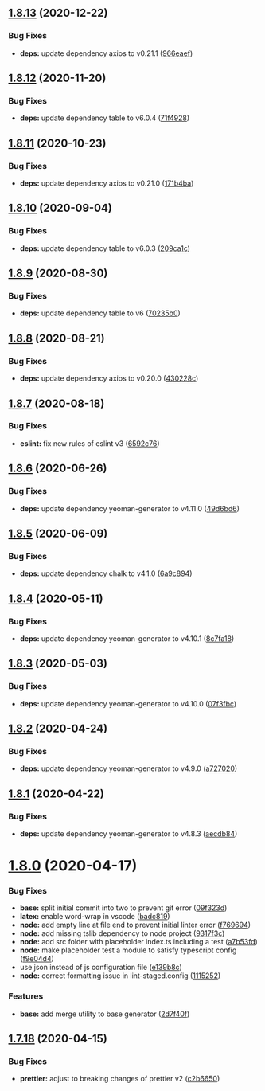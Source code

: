 ## [1.8.13](https://github.com/MichaelHettmer/generator-mht/compare/v1.8.12...v1.8.13) (2020-12-22)


### Bug Fixes

* **deps:** update dependency axios to v0.21.1 ([966eaef](https://github.com/MichaelHettmer/generator-mht/commit/966eaef3feefccf2a2e8caf803a7a026c6e294b7))

## [1.8.12](https://github.com/MichaelHettmer/generator-mht/compare/v1.8.11...v1.8.12) (2020-11-20)


### Bug Fixes

* **deps:** update dependency table to v6.0.4 ([71f4928](https://github.com/MichaelHettmer/generator-mht/commit/71f492886ec9138e53585ed13da89862e36d62a6))

## [1.8.11](https://github.com/MichaelHettmer/generator-mht/compare/v1.8.10...v1.8.11) (2020-10-23)


### Bug Fixes

* **deps:** update dependency axios to v0.21.0 ([171b4ba](https://github.com/MichaelHettmer/generator-mht/commit/171b4baae98229f7c2bacc8aa7267e4f5cd592cb))

## [1.8.10](https://github.com/MichaelHettmer/generator-mht/compare/v1.8.9...v1.8.10) (2020-09-04)


### Bug Fixes

* **deps:** update dependency table to v6.0.3 ([209ca1c](https://github.com/MichaelHettmer/generator-mht/commit/209ca1c245826318bd61a5f9d027aec76839c14e))

## [1.8.9](https://github.com/MichaelHettmer/generator-mht/compare/v1.8.8...v1.8.9) (2020-08-30)


### Bug Fixes

* **deps:** update dependency table to v6 ([70235b0](https://github.com/MichaelHettmer/generator-mht/commit/70235b08590269edf5ad0153b25818adc5052870))

## [1.8.8](https://github.com/MichaelHettmer/generator-mht/compare/v1.8.7...v1.8.8) (2020-08-21)


### Bug Fixes

* **deps:** update dependency axios to v0.20.0 ([430228c](https://github.com/MichaelHettmer/generator-mht/commit/430228c16c8452f9e3557c2d98c30bfd077e58bd))

## [1.8.7](https://github.com/MichaelHettmer/generator-mht/compare/v1.8.6...v1.8.7) (2020-08-18)


### Bug Fixes

* **eslint:** fix new rules of eslint v3 ([6592c76](https://github.com/MichaelHettmer/generator-mht/commit/6592c76ac407f81e2c2bdf8991f2cc8f3b18b2c3))

## [1.8.6](https://github.com/MichaelHettmer/generator-mht/compare/v1.8.5...v1.8.6) (2020-06-26)


### Bug Fixes

* **deps:** update dependency yeoman-generator to v4.11.0 ([49d6bd6](https://github.com/MichaelHettmer/generator-mht/commit/49d6bd6ba4d8f1b9b2805e048a2df59db28992f9))

## [1.8.5](https://github.com/MichaelHettmer/generator-mht/compare/v1.8.4...v1.8.5) (2020-06-09)


### Bug Fixes

* **deps:** update dependency chalk to v4.1.0 ([6a9c894](https://github.com/MichaelHettmer/generator-mht/commit/6a9c894317e8e36d7c28cf6af0152f06130d9245))

## [1.8.4](https://github.com/MichaelHettmer/generator-mht/compare/v1.8.3...v1.8.4) (2020-05-11)


### Bug Fixes

* **deps:** update dependency yeoman-generator to v4.10.1 ([8c7fa18](https://github.com/MichaelHettmer/generator-mht/commit/8c7fa181542af2a466382c9bd2b766b09cb70ece))

## [1.8.3](https://github.com/MichaelHettmer/generator-mht/compare/v1.8.2...v1.8.3) (2020-05-03)


### Bug Fixes

* **deps:** update dependency yeoman-generator to v4.10.0 ([07f3fbc](https://github.com/MichaelHettmer/generator-mht/commit/07f3fbc02e8813d8738d96cec78616275d8e83c9))

## [1.8.2](https://github.com/MichaelHettmer/generator-mht/compare/v1.8.1...v1.8.2) (2020-04-24)


### Bug Fixes

* **deps:** update dependency yeoman-generator to v4.9.0 ([a727020](https://github.com/MichaelHettmer/generator-mht/commit/a72702026e699b9f222ea884bee65f4a3da61370))

## [1.8.1](https://github.com/MichaelHettmer/generator-mht/compare/v1.8.0...v1.8.1) (2020-04-22)


### Bug Fixes

* **deps:** update dependency yeoman-generator to v4.8.3 ([aecdb84](https://github.com/MichaelHettmer/generator-mht/commit/aecdb8417024ff15ddde86df332f30e3a95bb04d))

# [1.8.0](https://github.com/MichaelHettmer/generator-mht/compare/v1.7.18...v1.8.0) (2020-04-17)


### Bug Fixes

* **base:** split initial commit into two to prevent git error ([09f323d](https://github.com/MichaelHettmer/generator-mht/commit/09f323dac1ace96eb304b735cd8a59a415aa6031))
* **latex:** enable word-wrap in vscode ([badc819](https://github.com/MichaelHettmer/generator-mht/commit/badc8199f07a40e99ddcb3a278fc004e38e81c9a))
* **node:** add empty line at file end to prevent initial linter error ([f769694](https://github.com/MichaelHettmer/generator-mht/commit/f76969429dbd3031b20eb59d037f48660b69be9f))
* **node:** add missing tslib dependency to node project ([9317f3c](https://github.com/MichaelHettmer/generator-mht/commit/9317f3cd1a278f5853ecf3eebe7b0903fa2e5a43))
* **node:** add src folder with placeholder index.ts including a test ([a7b53fd](https://github.com/MichaelHettmer/generator-mht/commit/a7b53fd73c4119bdb51198c3905a08fe063c8931))
* **node:** make placeholder test a module to satisfy typescript config ([f9e04d4](https://github.com/MichaelHettmer/generator-mht/commit/f9e04d4c93f27ffa00f2930ae3f1471cb7ffb62c))
* use json instead of js configuration file ([e139b8c](https://github.com/MichaelHettmer/generator-mht/commit/e139b8c968bac2767eeb6e1d5aabdc2f5735e37c))
* **node:** correct formatting issue in lint-staged.config ([1115252](https://github.com/MichaelHettmer/generator-mht/commit/1115252f05f27f52f368775301a36e4a2502f29a))


### Features

* **base:** add merge utility to base generator ([2d7f40f](https://github.com/MichaelHettmer/generator-mht/commit/2d7f40f350c40f0208544c9dedb619829b1f7248))

## [1.7.18](https://github.com/MichaelHettmer/generator-mht/compare/v1.7.17...v1.7.18) (2020-04-15)


### Bug Fixes

* **prettier:** adjust to breaking changes of prettier v2 ([c2b6650](https://github.com/MichaelHettmer/generator-mht/commit/c2b66508bdf99563f75243e2b71bc81a2858937a))

